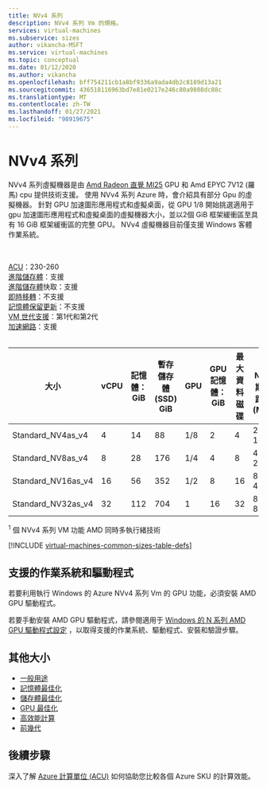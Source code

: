 ```yaml
---
title: NVv4 系列
description: NVv4 系列 Vm 的規格。
services: virtual-machines
ms.subservice: sizes
author: vikancha-MSFT
ms.service: virtual-machines
ms.topic: conceptual
ms.date: 01/12/2020
ms.author: vikancha
ms.openlocfilehash: bff754211cb1a8bf9336a9ada4db2c8189d13a21
ms.sourcegitcommit: 436518116963bd7e81e0217e246c80a9808dc88c
ms.translationtype: MT
ms.contentlocale: zh-TW
ms.lasthandoff: 01/27/2021
ms.locfileid: "98919675"
---
```

# <a name="nvv4-series"></a>NVv4 系列 

NVv4 系列虛擬機器是由 [Amd Radeon 直覺 MI25](https://www.amd.com/en/products/professional-graphics/instinct-mi25) GPU 和 Amd EPYC 7V12 (羅馬) cpu 提供技術支援。 使用 NVv4 系列 Azure 時，會介紹具有部分 Gpu 的虛擬機器。 針對 GPU 加速圖形應用程式和虛擬桌面，從 GPU 1/8 開始挑選適用于 gpu 加速圖形應用程式和虛擬桌面的虛擬機器大小，並以2個 GiB 框架緩衝區至具有 16 GiB 框架緩衝區的完整 GPU。 NVv4 虛擬機器目前僅支援 Windows 客體作業系統。

<br>

[ACU](acu.md)：230-260<br>
[進階儲存體](premium-storage-performance.md)：支援<br>
[進階儲存體](premium-storage-performance.md)快取：支援<br>
[即時移轉](maintenance-and-updates.md)：不支援<br>
[記憶體保留更新](maintenance-and-updates.md)：不支援<br>
[VM 世代支援](generation-2.md)：第1代和第2代<br>
[加速網路](../virtual-network/create-vm-accelerated-networking-cli.md)：支援<br>
<br>

| 大小 | vCPU | 記憶體：GiB | 暫存儲存體 (SSD) GiB | GPU | GPU 記憶體：GiB | 最大資料磁碟 | 最大 NIC/預期的網路頻寬 (MBps) |
| --- | --- | --- | --- | --- | --- | --- | --- |
| Standard_NV4as_v4 |4 |14 |88 | 1/8 | 2 | 4 | 2 / 1000 |
| Standard_NV8as_v4 |8 |28 |176 | 1/4 | 4 | 8 | 4 / 2000 |
| Standard_NV16as_v4 |16 |56 |352 | 1/2 | 8 | 16 | 8 / 4000 |
| Standard_NV32as_v4 |32 |112 |704 | 1 | 16 | 32 | 8 / 8000 |

<sup>1</sup> 個 NVv4 系列 VM 功能 AMD 同時多執行緒技術

[!INCLUDE [virtual-machines-common-sizes-table-defs](../../includes/virtual-machines-common-sizes-table-defs.md)]

## <a name="supported-operating-systems-and-drivers"></a>支援的作業系統和驅動程式

若要利用執行 Windows 的 Azure NVv4 系列 Vm 的 GPU 功能，必須安裝 AMD GPU 驅動程式。

若要手動安裝 AMD GPU 驅動程式，請參閱適用于 [Windows 的 N 系列 AMD GPU 驅動程式設定](./windows/n-series-amd-driver-setup.md) ，以取得支援的作業系統、驅動程式、安裝和驗證步驟。

## <a name="other-sizes"></a>其他大小

- [一般用途](sizes-general.md)
- [記憶體最佳化](sizes-memory.md)
- [儲存體最佳化](sizes-storage.md)
- [GPU 最佳化](sizes-gpu.md)
- [高效能計算](sizes-hpc.md)
- [前幾代](sizes-previous-gen.md)

## <a name="next-steps"></a>後續步驟

深入了解 [Azure 計算單位 (ACU)](acu.md) 如何協助您比較各個 Azure SKU 的計算效能。
